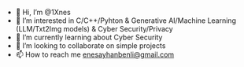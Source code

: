 - 👋 Hi, I’m @1Xnes
- 👀 I’m interested in C/C++/Pyhton & Generative AI/Machine Learning (LLM/Txt2Img models) & Cyber Security/Privacy
- 🌱 I’m currently learning about Cyber Security
- 💞️ I’m looking to collaborate on simple projects
- 📫 How to reach me enesayhanbenli@gmail.com

<!---
1Xnes/1Xnes is a ✨ special ✨ repository because its `README.md` (this file) appears on your GitHub profile.
You can click the Preview link to take a look at your changes.
--->
